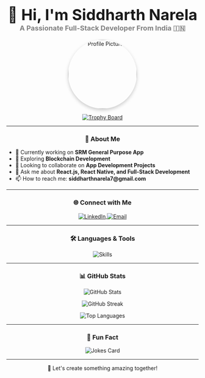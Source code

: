 <!-- Animated Intro -->
<h1 align="center" style="display: flex; flex-direction: column; align-items: center;">
  <span style="font-size: 40px; font-weight: bold;">👋 Hi, I'm Siddharth Narela</span>
  <span style="font-size: 18px; color: gray;">A Passionate Full-Stack Developer From India 🇮🇳</span>
</h1>

<!-- Profile Image & Tagline -->
<p align="center">
  <img src="https://avatars.githubusercontent.com/u/1?v=4" alt="Profile Picture" width="180" style="border-radius: 50%; box-shadow: 0px 4px 10px rgba(0, 0, 0, 0.2);">
</p>

<!-- Profile Trophies -->
<p align="center">
  <a href="https://github.com/ryo-ma/github-profile-trophy">
    <img src="https://github-profile-trophy.vercel.app/?username=siddharthnarela&theme=onestar&no-frame=true&row=1&column=7" alt="Trophy Board" />
  </a>
</p>

---

<!-- About Me -->
<h3 align="center">🔎 About Me</h3>

<ul>
  <li>🔭 Currently working on <strong>SRM General Purpose App</strong></li>
  <li>🌱 Exploring <strong>Blockchain Development</strong></li>
  <li>👯 Looking to collaborate on <strong>App Development Projects</strong></li>
  <li>💬 Ask me about <strong>React.js, React Native, and Full-Stack Development</strong></li>
  <li>📫 How to reach me: <strong>siddharthnarela7@gmail.com</strong></li>
</ul>

---

<!-- Connect With Me -->
<h3 align="center">🌐 Connect with Me</h3>

<p align="center">
  <a href="https://linkedin.com/in/siddharth-narela" target="_blank">
    <img align="center" src="https://img.shields.io/badge/LinkedIn-0077B5?logo=linkedin&logoColor=white" alt="LinkedIn">
  </a>
  <a href="mailto:siddharthnarela7@gmail.com" target="_blank">
    <img align="center" src="https://img.shields.io/badge/Email-D14836?logo=gmail&logoColor=white" alt="Email">
  </a>
</p>

---

<!-- Languages & Tools -->
<h3 align="center">🛠 Languages & Tools</h3>
<p align="center">
  <img src="https://skillicons.dev/icons?i=html,css,js,react,nodejs,python,mysql,mongodb,bootstrap,tailwind,git,figma,postman,androidstudio" alt="Skills" />
</p>

---

<!-- GitHub Stats -->
<h3 align="center">📊 GitHub Stats</h3>

<p align="center">
  <img src="https://github-readme-stats.vercel.app/api?username=siddharthnarela&show_icons=true&theme=radical" alt="GitHub Stats" />
</p>

<p align="center">
  <img src="https://github-readme-streak-stats.herokuapp.com/?user=siddharthnarela&theme=radical" alt="GitHub Streak" />
</p>

<p align="center">
  <img src="https://github-readme-stats.vercel.app/api/top-langs/?username=siddharthnarela&layout=compact&theme=radical" alt="Top Languages" />
</p>

---

<!-- Fun Section Animation -->
<h3 align="center">🎨 Fun Fact</h3>
<p align="center">
  <img src="https://readme-jokes.vercel.app/api" alt="Jokes Card" />
</p>

---

<!-- Footer -->
<p align="center" style="font-size: 14px;">
  🚀 Let's create something amazing together!
</p>
